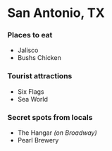 # San Antonio, TX

### Places to eat
- Jalisco
- Bushs Chicken

### Tourist attractions
- Six Flags
- Sea World

### Secret spots from locals
- The Hangar *(on Broadway)*
- Pearl Brewery
